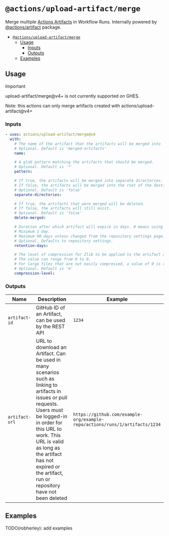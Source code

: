 # `@actions/upload-artifact/merge`

Merge multiple [Actions Artifacts](https://docs.github.com/en/actions/using-workflows/storing-workflow-data-as-artifacts) in Workflow Runs. Internally powered by [@actions/artifact](https://github.com/actions/toolkit/tree/main/packages/artifact) package.

- [`@actions/upload-artifact/merge`](#actionsupload-artifactmerge)
  - [Usage](#usage)
    - [Inputs](#inputs)
    - [Outputs](#outputs)
  - [Examples](#examples)

## Usage

> [!IMPORTANT]
> upload-artifact/merge@v4+ is not currently supported on GHES.

Note: this actions can only merge artifacts created with actions/upload-artifact@v4+

### Inputs

```yaml
- uses: actions/upload-artifact/merge@v4
  with:
    # The name of the artifact that the artifacts will be merged into
    # Optional. Default is 'merged-artifacts'
    name:

    # A glob pattern matching the artifacts that should be merged.
    # Optional. Default is '*'
    pattern:

    # If true, the artifacts will be merged into separate directories.
    # If false, the artifacts will be merged into the root of the destination.
    # Optional. Default is 'false'
    separate-directories:

    # If true, the artifacts that were merged will be deleted.
    # If false, the artifacts will still exist.
    # Optional. Default is 'false'
    delete-merged:

    # Duration after which artifact will expire in days. 0 means using default retention.
    # Minimum 1 day.
    # Maximum 90 days unless changed from the repository settings page.
    # Optional. Defaults to repository settings.
    retention-days:

    # The level of compression for Zlib to be applied to the artifact archive.
    # The value can range from 0 to 9.
    # For large files that are not easily compressed, a value of 0 is recommended for significantly faster uploads.
    # Optional. Default is '6'
    compression-level:
```

### Outputs

| Name | Description | Example |
| - | - | - |
| `artifact-id` | GitHub ID of an Artifact, can be used by the REST API | `1234` |
| `artifact-url` | URL to download an Artifact. Can be used in many scenarios such as linking to artifacts in issues or pull requests. Users must be logged-in in order for this URL to work. This URL is valid as long as the artifact has not expired or the artifact, run or repository have not been deleted | `https://github.com/example-org/example-repo/actions/runs/1/artifacts/1234` |

## Examples

TODO(robherley): add examples
